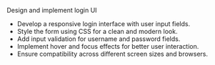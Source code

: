 Design and implement login UI

- Develop a responsive login interface with user input fields.
- Style the form using CSS for a clean and modern look.
- Add input validation for username and password fields.
- Implement hover and focus effects for better user interaction.
- Ensure compatibility across different screen sizes and browsers.

